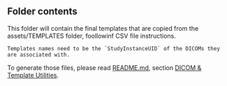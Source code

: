 ## Folder contents
This folder will contain the final templates that are copied from the assets/TEMPLATES folder, foollowinf CSV file instructions.

    Templates names need to be the `StudyInstanceUID` of the DICOMs they are associated with.

To generate those files, please read [README.md](../README.md), section [DICOM & Template Utilities](../README.md#dicom--template-utilities).